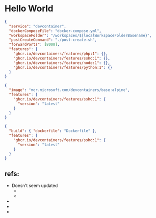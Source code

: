 # Hello World

``` json
{
  "service": "devcontainer",
  "dockerComposeFile": "docker-compose.yml",
  "workspaceFolder": "/workspaces/${localWorkspaceFolderBasename}",
  "postCreateCommand": "./post-create.sh",
  "forwardPorts": [8000],
  "features": {
    "ghcr.io/devcontainers/features/php:1": {},
    "ghcr.io/devcontainers/features/sshd:1": {},
    "ghcr.io/devcontainers/features/node:1": {},
    "ghcr.io/devcontainers/features/python:1": {}
  }
}
```

``` json
{
  "image": "mcr.microsoft.com/devcontainers/base:alpine",
  "features": {
    "ghcr.io/devcontainers/features/sshd:1": {
      "version": "latest"
    }
  }
}
```

``` json
{
  "build": { "dockerfile": "Dockerfile" },
  "features": {
    "ghcr.io/devcontainers/features/sshd:1": {
      "version": "latest"
    }
  }
}
```

## refs:

- Doesn't seem updated
  - [](https://notes.alexkehayias.com/running-docker-compose-in-codespaces/)
  - [](https://notes.alexkehayias.com/github-codespaces-is-too-slow-and-expensive-to-replace-local-development/)
- []()
- []()
- []()
